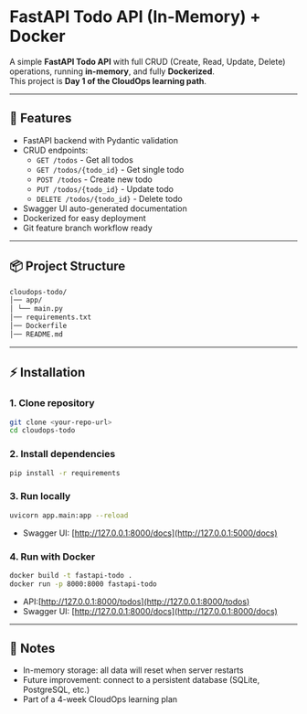# FastAPI Todo API (In-Memory) + Docker

A simple **FastAPI Todo API** with full CRUD (Create, Read, Update, Delete) operations, running **in-memory**, and fully **Dockerized**.  
This project is **Day 1 of the CloudOps learning path**.

---

## 🚀 Features

- FastAPI backend with Pydantic validation
- CRUD endpoints:
  - `GET /todos` - Get all todos
  - `GET /todos/{todo_id}` - Get single todo
  - `POST /todos` - Create new todo
  - `PUT /todos/{todo_id}` - Update todo
  - `DELETE /todos/{todo_id}` - Delete todo
- Swagger UI auto-generated documentation
- Dockerized for easy deployment
- Git feature branch workflow ready

---

## 📦 Project Structure

```bash
cloudops-todo/
│── app/
│ └── main.py
│── requirements.txt
│── Dockerfile
│── README.md

```

---

## ⚡ Installation

### 1. Clone repository

```bash
git clone <your-repo-url>
cd cloudops-todo
```

### 2. Install dependencies

```bash
pip install -r requirements
```

### 3. Run locally

```bash
uvicorn app.main:app --reload
```

- Swagger UI: [http://127.0.0.1:8000/docs](http://127.0.0.1:5000/docs)

### 4. Run with Docker

```bash
docker build -t fastapi-todo .
docker run -p 8000:8000 fastapi-todo
```

- API:[http://127.0.0.1:8000/todos](http://127.0.0.1:8000/todos)
- Swagger UI: [http://127.0.0.1:8000/docs](http://127.0.0.1:8000/docs)

---

## 📌 Notes

- In-memory storage: all data will reset when server restarts
- Future improvement: connect to a persistent database (SQLite, PostgreSQL, etc.)
- Part of a 4-week CloudOps learning plan
